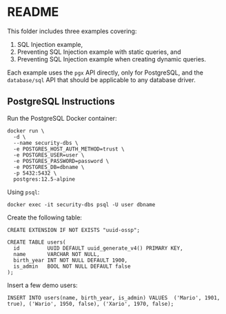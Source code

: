 # README

This folder includes three examples covering:

1. SQL Injection example, 
1. Preventing SQL Injection example with static queries, and
1. Preventing SQL Injection example when creating dynamic queries.

Each example uses the `pgx` API directly, only for PostgreSQL, and the `database/sql` API that should be applicable to any database driver.

## PostgreSQL Instructions

Run the PostgreSQL Docker container:

```
docker run \
  -d \
  --name security-dbs \
  -e POSTGRES_HOST_AUTH_METHOD=trust \
  -e POSTGRES_USER=user \
  -e POSTGRES_PASSWORD=password \
  -e POSTGRES_DB=dbname \
  -p 5432:5432 \
  postgres:12.5-alpine
```

Using `psql`:

```
docker exec -it security-dbs psql -U user dbname
```

Create the following table:

```
CREATE EXTENSION IF NOT EXISTS "uuid-ossp";

CREATE TABLE users(
  id         UUID DEFAULT uuid_generate_v4() PRIMARY KEY,
  name       VARCHAR NOT NULL,
  birth_year INT NOT NULL DEFAULT 1900,
  is_admin   BOOL NOT NULL DEFAULT false
);
```

Insert a few demo users:

```
INSERT INTO users(name, birth_year, is_admin) VALUES  ('Mario', 1901, true), ('Wario', 1950, false), ('Xario', 1970, false);
```
